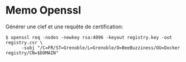 # Memo Openssl

Générer une clef et une requête de certification:

	$ openssl req -nodes -newkey rsa:4096 -keyout registry.key -out registry.csr \
		  -subj "/C=FR/ST=Grenoble/L=Grenoble/O=BeeBuzziness/OU=Docker registry/CN=$DOMAIN"
